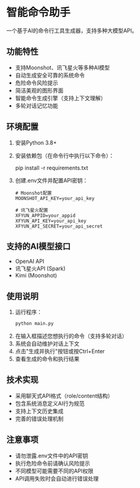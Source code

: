 # 智能命令助手

一个基于AI的命令行工具生成器，支持多种大模型API。

## 功能特性

- 支持Moonshot、讯飞星火等多种AI模型
- 自动生成安全可靠的系统命令
- 危险命令风险提示
- 简洁美观的图形界面
- 智能命令生成引擎（支持上下文理解）
- 多轮对话记忆功能

## 环境配置

1. 安装Python 3.8+
2. 安装依赖包（在命令行中执行以下命令）：
   
   pip install -r requirements.txt
3. 创建.env文件并配置API密钥：
   ```
   # Moonshot配置
   MOONSHOT_API_KEY=your_api_key

   # 讯飞星火配置
   XFYUN_APPID=your_appid
   XFYUN_API_KEY=your_api_key
   XFYUN_API_SECRET=your_api_secret
   ```

## 支持的AI模型接口

- OpenAI API
- 讯飞星火API (Spark)
- Kimi (Moonshot)

## 使用说明

1. 运行程序：
   ```bash
   python main.py
   ```
2. 在输入框描述您想执行的命令（支持多轮对话）
3. 系统会自动维护对话上下文
4. 点击"生成并执行"按钮或按Ctrl+Enter
5. 查看生成的命令和执行结果

## 技术实现

- 采用聊天式API格式（role/content结构）
- 包含系统消息定义AI行为规范
- 支持上下文历史集成
- 完善的错误处理机制

## 注意事项

- 请勿泄露.env文件中的API密钥
- 执行危险命令前请确认风险提示
- 不同模型可能需要不同的API权限
- API调用失败时会自动进行错误处理
